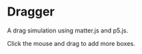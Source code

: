 # Dragger
A drag simulation using matter.js and p5.js.

Click the mouse and drag to add more boxes.
